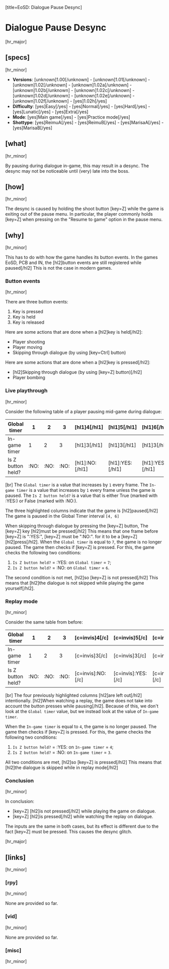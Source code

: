 [title=EoSD: Dialogue Pause Desync]
# Dialogue Pause Desync
  
[hr_major]  
## [specs]  
[hr_minor]

* **Versions**: [unknown]1.00[/unknown] - [unknown]1.01[/unknown] - [unknown]1.02[/unknown] - [unknown]1.02a[/unknown] - [unknown]1.02b[/unknown] - [unknown]1.02c[/unknown] - [unknown]1.02d[/unknown] - [unknown]1.02e[/unknown] - [unknown]1.02f[/unknown] - [yes]1.02h[/yes]
* **Difficulty**: [yes]Easy[/yes] - [yes]Normal[/yes] - [yes]Hard[/yes] - [yes]Lunatic[/yes] - [yes]Extra[/yes]
* **Mode**: [yes]Main game[/yes] - [yes]Practice mode[/yes]
* **Shottype**: [yes]ReimuA[/yes] - [yes]ReimuB[/yes] - [yes]MarisaA[/yes] - [yes]MarisaB[/yes]


## [what]
[hr_minor]

By pausing during dialogue in-game, this may result in a desync. The desync may not be noticeable until (very) late into the boss.  

## [how]
[hr_minor]

The desync is caused by holding the shoot button [key=Z] while the game is exiting out of the pause menu. In particular, the player commonly holds [key=Z] when pressing on the "Resume to game" option in the pause menu.


## [why]
[hr_minor]

This has to do with how the game handles its button events.
In the games EoSD, PCB and IN, the [hl2]button events are still registered while paused[/hl2] This is not the case in modern games.

### Button events
[hr_minor]

There are three button events:
1. Key is pressed 
2. Key is held
3. Key is released

Here are some actions that are done when a [hl2]key is held[/hl2]:
+ Player shooting
+ Player moving
+ Skipping through dialogue (by using [key=Ctrl] button)

Here are some actions that are done when a [hl2]key is pressed[/hl2]:
+ [hl2]Skipping through dialogue (by using [key=Z] button)[/hl2]
+ Player bombing

### Live playthrough
[hr_minor]

Consider the following table of a player pausing mid-game during dialogue:

| Global timer     | 1 | 2 | 3 | [hl1]4[/hl1] | [hl1]5[/hl1] | [hl1]6[/hl1] | 7 | 8 |
|------------------|---|---|---|---|---|---|---|---|
| In-game timer    | 1 | 2 | 3 | [hl1]3[/hl1] | [hl1]3[/hl1] | [hl1]3[/hl1] | 4 | 5 |
| Is Z button held?|  :NO: | :NO:  | :NO:  | [hl1]:NO:[/hl1]  | [hl1]:YES:[/hl1]  | [hl1]:YES:[/hl1]  | :YES:  | :YES:  |


[br] The ``Global timer`` is a value that increases by ``1`` every frame.
The ``In-game timer`` is a value that increases by ``1`` every frame unless the game is paused.
The ``Is Z button held?`` is a value that is either True (marked with :YES:) or False (marked with :NO:).

The three highlighted columns indicate that the game is [hl2]paused[/hl2] The game is paused in the Global Timer interval ``[4, 6]``


When skipping through dialogue by pressing the [key=Z] button, The [key=Z] key [hl2]must be pressed[/hl2] This means that one frame before [key=Z] is ":YES:", [key=Z] must be ":NO:". for it to be a [key=Z] [hl2]press[/hl2].
When the ``Global timer`` is equal to ``7``, the game is no longer paused. The game then checks if [key=Z] is pressed. For this, the game checks the following two conditions:
1. ``Is Z button held?`` = :YES: on ``Global timer`` = ``7``;
2. ``Is Z button held?`` = :NO: on ``Global timer`` = ``6``.

The second condition is not met, [hl2]so [key=Z] is not pressed[/hl2] This means that [hl2]the dialogue is not skipped while playing the game yourself[/hl2].

### Replay mode
[hr_minor]

Consider the same table from before:

| Global timer     | 1 | 2 | 3 | [c=invis]4[/c] | [c=invis]5[/c] | [c=invis]6[/c] | 7 | 8 |
|------------------|---|---|---|---|---|---|---|---|
| In-game timer    | 1 | 2 | 3 | [c=invis]3[/c] | [c=invis]3[/c] | [c=invis]3[/c] | 4 | 5 |
| Is Z button held?|  :NO: | :NO:  | :NO:  | [c=invis]:NO:[/c]  | [c=invis]:YES:[/c]  | [c=invis]:YES:[/c]  | :YES:  | :YES:  |

[br] The four previously highlighted columns [hl2]are left out[/hl2] intentionally. [hl2]When watching a replay, the game does not take into account the button presses while pausing[/hl2]. Because of this, we don't look at the ``Global timer`` value, but we instead look at the value of ``In-game timer``.


When the ``In-game timer`` is equal to ``4``, the game is no longer paused. The game then checks if [key=Z] is pressed. For this, the game checks the following two conditions:
1. ``Is Z button held?`` = :YES: on ``In-game timer`` = ``4``;
2. ``Is Z button held?`` = :NO: on ``In-game timer`` = ``3``.

All two conditions are met, [hl2]so [key=Z] is pressed[/hl2] This means that [hl2]the dialogue is skipped while in replay mode[/hl2]


### Conclusion
[hr_minor]

In conclusion:
+ [key=Z] [hl2]is not pressed[/hl2] while playing the game on dialogue.
+ [key=Z] [hl2]is pressed[/hl2] while watching the replay on dialogue.

The inputs are the same in both cases, but its effect is different due to the fact [key=Z] must be pressed. This causes the desync glitch.


[hr_major]
## [links]
[hr_minor]
### [rpy]
[hr_minor]

None are provided so far.
### [vid]
[hr_minor]

None are provided so far.
### [misc]
[hr_minor]

